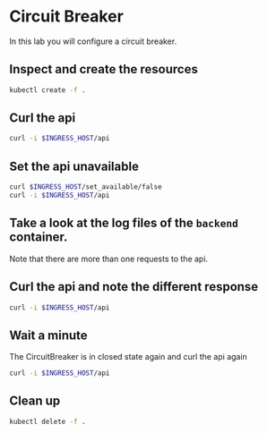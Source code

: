 # Circuit Breaker

In this lab you will configure a circuit breaker.

## Inspect and create the resources

```bash
kubectl create -f .
```

## Curl the api 

```bash
curl -i $INGRESS_HOST/api
```

## Set the api unavailable

```bash
curl $INGRESS_HOST/set_available/false
curl -i $INGRESS_HOST/api
```

## Take a look at the log files of the `backend` container. 

Note that there are more than one requests to the api.

## Curl the api and note the different response

```bash
curl -i $INGRESS_HOST/api
```

## Wait a minute

The CircuitBreaker is in closed state again and curl the api again

```bash
curl -i $INGRESS_HOST/api
```

## Clean up
```bash
kubectl delete -f .
```
